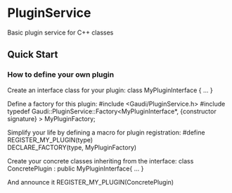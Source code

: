 PluginService 
=============

Basic plugin service for C++ classes

Quick Start
-----------

### How to define your own plugin

Create an interface class for your plugin:
    class MyPluginInterface { ... }

Define a factory for this plugin:
    #include <Gaudi/PluginService.h>
    #include <string>
    typedef Gaudi::PluginService::Factory<MyPluginInterface*, {constructor signature} > MyPluginFactory;

Simplify your life by defining a macro for plugin registration:
    #define REGISTER_MY_PLUGIN(type) \
      DECLARE_FACTORY(type, MyPluginFactory)

Create your concrete classes inheriting from the interface:
    class ConcretePlugin : public MyPluginInterface{ ... }

And announce it
    REGISTER_MY_PLUGIN(ConcretePlugin)

